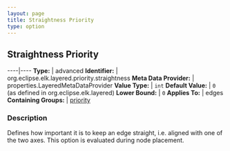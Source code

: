 ```yaml
---
layout: page
title: Straightness Priority
type: option
---
```

## Straightness Priority

----|----
**Type:** | advanced
**Identifier:** | org.eclipse.elk.layered.priority.straightness
**Meta Data Provider:** | properties.LayeredMetaDataProvider
**Value Type:** | `int`
**Default Value:** | `0` (as defined in org.eclipse.elk.layered)
**Lower Bound:** | `0`
**Applies To:** | edges
**Containing Groups:** | [priority](org-eclipse-elk-layered-priority)


### Description
Defines how important it is to keep an edge straight, i.e. aligned with one of the two axes. This option is evaluated during node placement.

